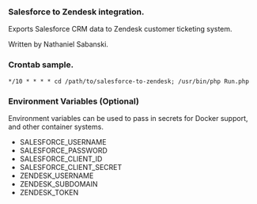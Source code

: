 ### Salesforce to Zendesk integration.

Exports Salesforce CRM data to Zendesk customer ticketing system.

Written by Nathaniel Sabanski.

### Crontab sample.

```
*/10 * * * * cd /path/to/salesforce-to-zendesk; /usr/bin/php Run.php
```

### Environment Variables (Optional)

Environment variables can be used to pass in secrets for Docker support, and other container systems.

* SALESFORCE_USERNAME
* SALESFORCE_PASSWORD
* SALESFORCE_CLIENT_ID
* SALESFORCE_CLIENT_SECRET
* ZENDESK_USERNAME
* ZENDESK_SUBDOMAIN
* ZENDESK_TOKEN
